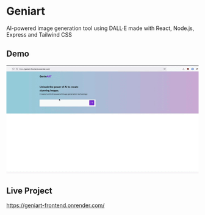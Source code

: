 # Geniart 
AI-powered image generation tool using DALL·E made with React, Node.js, Express and Tailwind CSS

## Demo 
![](demo.gif) 


## Live Project 
https://geniart-frontend.onrender.com/
